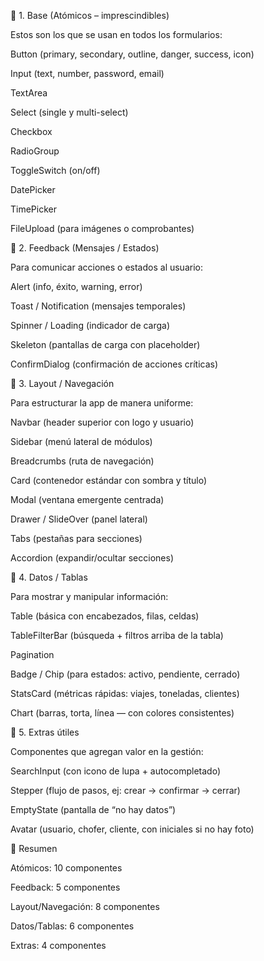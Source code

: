 🔹 1. Base (Atómicos – imprescindibles)

Estos son los que se usan en todos los formularios:

Button (primary, secondary, outline, danger, success, icon)

Input (text, number, password, email)

TextArea

Select (single y multi-select)

Checkbox

RadioGroup

ToggleSwitch (on/off)

DatePicker

TimePicker

FileUpload (para imágenes o comprobantes)

🔹 2. Feedback (Mensajes / Estados)

Para comunicar acciones o estados al usuario:

Alert (info, éxito, warning, error)

Toast / Notification (mensajes temporales)

Spinner / Loading (indicador de carga)

Skeleton (pantallas de carga con placeholder)

ConfirmDialog (confirmación de acciones críticas)

🔹 3. Layout / Navegación

Para estructurar la app de manera uniforme:

Navbar (header superior con logo y usuario)

Sidebar (menú lateral de módulos)

Breadcrumbs (ruta de navegación)

Card (contenedor estándar con sombra y título)

Modal (ventana emergente centrada)

Drawer / SlideOver (panel lateral)

Tabs (pestañas para secciones)

Accordion (expandir/ocultar secciones)

🔹 4. Datos / Tablas

Para mostrar y manipular información:

Table (básica con encabezados, filas, celdas)

TableFilterBar (búsqueda + filtros arriba de la tabla)

Pagination

Badge / Chip (para estados: activo, pendiente, cerrado)

StatsCard (métricas rápidas: viajes, toneladas, clientes)

Chart (barras, torta, línea — con colores consistentes)

🔹 5. Extras útiles

Componentes que agregan valor en la gestión:

SearchInput (con icono de lupa + autocompletado)

Stepper (flujo de pasos, ej: crear → confirmar → cerrar)

EmptyState (pantalla de “no hay datos”)

Avatar (usuario, chofer, cliente, con iniciales si no hay foto)

📌 Resumen

Atómicos: 10 componentes

Feedback: 5 componentes

Layout/Navegación: 8 componentes

Datos/Tablas: 6 componentes

Extras: 4 componentes
